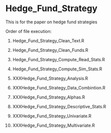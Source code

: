 Hedge_Fund_Strategy
===================

This is for the paper on hedge fund strategies

Order of file execution:

  1. Hedge_Fund_Strategy_Clean_Text.R
  2. Hedge_Fund_Strategy_Clean_Funds.R
  3. Hedge_Fund_Strategy_Compute_Read_Stats.R
  4. Hedge_Fund_Strategy_Compute_Sim_Stats.R

  4. XXXHedge_Fund_Strategy_Analysis.R
  5. XXXHedge_Fund_Strategy_Data_Combintion.R
  6. XXXHedge_Fund_Strategy_Alphas.R
  7. XXXHedge_Fund_Strategy_Descriptive_Stats.R
  8. XXXHedge_Fund_Strategy_Univariate.R
  9. XXXHedge_Fund_Strategy_Multivariate.R